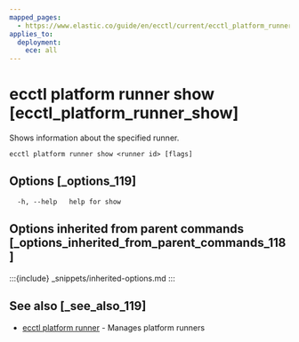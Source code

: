 ```yaml
---
mapped_pages:
  - https://www.elastic.co/guide/en/ecctl/current/ecctl_platform_runner_show.html
applies_to:
  deployment:
    ece: all
---
```


# ecctl platform runner show [ecctl_platform_runner_show]

Shows information about the specified runner.

```
ecctl platform runner show <runner id> [flags]
```


## Options [_options_119]

```
  -h, --help   help for show
```


## Options inherited from parent commands [_options_inherited_from_parent_commands_118]

:::{include} _snippets/inherited-options.md
:::


## See also [_see_also_119]

* [ecctl platform runner](/reference/ecctl_platform_runner.md) - Manages platform runners
